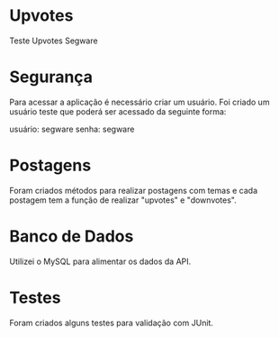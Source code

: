 # Upvotes
Teste Upvotes Segware

# Segurança
Para acessar a aplicação é necessário criar um usuário.
Foi criado um usuário teste que poderá ser acessado da seguinte forma:

usuário: segware
senha: segware

# Postagens
Foram criados métodos para realizar postagens com temas e cada postagem tem a função de realizar "upvotes" e "downvotes".

# Banco de Dados
Utilizei o MySQL para alimentar os dados da API.

# Testes
Foram criados alguns testes para validação com JUnit.
